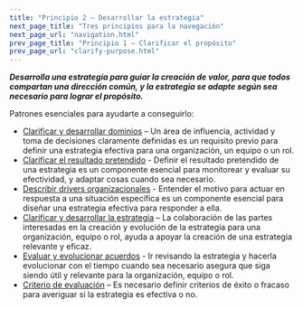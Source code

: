 ```yaml
---
title: "Principio 2 – Desarrollar la estrategia"
next_page_title: "Tres principios para la navegación"
next_page_url: "navigation.html"
prev_page_title: "Principio 1 – Clarificar el propósito"
prev_page_url: "clarify-purpose.html"
---
```




**_Desarrolla una estrategia para guiar la creación de valor, para que todos compartan una dirección común, y la estrategia se adapte según sea necesario para lograr el propósito._**

Patrones esenciales para ayudarte a conseguirlo:

-   [Clarificar y desarrollar dominios](clarify-and-develop-domains.html) – Un área de influencia, actividad y toma de decisiones claramente definidas es un requisito previo para definir una estrategia efectiva para una organización, un equipo o un rol.
-   [Clarificar el resultado pretendido](clarify-intended-outcome.html) - Definir el resultado pretendido de una estrategia es un componente esencial para monitorear y evaluar su efectividad, y adaptar cosas cuando sea necesario.
-   [Describir drivers organizacionales](describe-organizational-drivers.html) - Entender el motivo para actuar en respuesta a una situación específica es un componente esencial para diseñar una estrategia efectiva para responder a ella.
-   [Clarificar y desarrollar la estrategia](clarify-and-develop-strategy.html) – La colaboración de las partes interesadas en la creación y evolución de la estrategia para una organización, equipo o rol, ayuda a apoyar la creación de una estrategia relevante y eficaz.
-   [Evaluar y evolucionar acuerdos](evaluate-and-evolve-agreements.html) - Ir revisando la estrategia y hacerla evolucionar con el tiempo cuando sea necesario asegura que siga siendo útil y relevante para la organización, equipo o rol.
-   [Criterio de evaluación](evaluation-criteria.html) – Es necesario definir criterios de éxito o fracaso para averiguar si la estrategia es efectiva o no.
